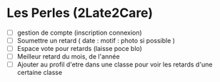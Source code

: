 # Les Perles (2Late2Care)

- [ ] gestion de compte (inscription connexion)
- [ ] Soumettre un retard ( date : motif : photo si possible )
- [ ] Espace vote pour retards (laisse poce blo)
- [ ] Meilleur retard du mois, de l'année
- [ ] Ajouter au profil d'etre dans une classe pour voir les retards d'une certaine classe
